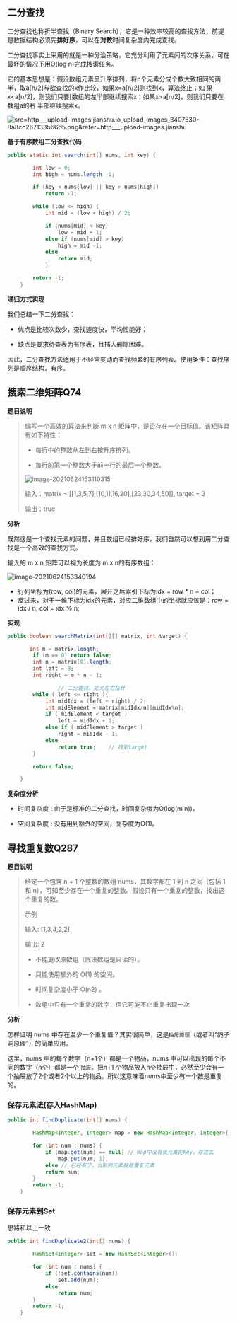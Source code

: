 ## 二分查找

二分查找也称折半查找（Binary Search），它是一种效率较高的查找方法，前提是数据结构必须先**排好序**，可以在**对数**时间复杂度内完成查找。

二分查找事实上采用的就是一种分治策略，它充分利用了元素间的次序关系，可在最坏的情况下用O(log n)完成搜索任务。

它的基本思想是：假设数组元素呈升序排列，将n个元素分成个数大致相同的两半，取a[n/2]与欲查找的x作比较，如果x=a[n/2]则找到x，算法终止；如 果x<a[n/2]，则我们只要[数组的左半部继续搜索x；如果x>a[n/2]，则我们只要在数组a的右 半部继续搜索x。

![src=http___upload-images.jianshu.io_upload_images_3407530-8a8cc267133b66d5.png&refer=http___upload-images.jianshu](https://gitee.com/joeyooa/data-images/raw/master/note/2021/src=http___upload-images.jianshu.io_upload_images_3407530-8a8cc267133b66d5.png&refer=http___upload-images.jianshu.jpeg)

**基于有序数组二分查找代码**

```java
public static int search(int[] nums, int key) {

        int low = 0;
        int high = nums.length -1;

        if (key < nums[low] || key > nums[high])
            return -1;

        while (low <= high) {
            int mid = (low + high) / 2;

            if (nums[mid] < key)
                low = mid + 1;
            else if (nums[mid] > key)
                high = mid -1;
            else
                return mid;
            }

        return -1;
    }
```

**递归方式实现**

我们总结一下二分查找：

- 优点是比较次数少，查找速度快，平均性能好；

- 缺点是要求待查表为有序表，且插入删除困难。

因此，二分查找方法适用于不经常变动而查找频繁的有序列表。使用条件：查找序列是顺序结构，有序。

## 搜索二维矩阵Q74

**题目说明**

>编写一个高效的算法来判断 m x n 矩阵中，是否存在一个目标值。该矩阵具有如下特性：
>
>- 每行中的整数从左到右按升序排列。
>
>- 每行的第一个整数大于前一行的最后一个整数。
>
>![image-20210624153110315](https://gitee.com/joeyooa/data-images/raw/master/note/2021/image-20210624153110315.png)
>
>输入：matrix = [[1,3,5,7],[10,11,16,20],[23,30,34,50]], target = 3
>
>输出：true

**分析**

既然这是一个查找元素的问题，并且数组已经排好序，我们自然可以想到用二分查找是一个高效的查找方式。

输入的 m x n 矩阵可以视为长度为 m x n的有序数组：

![image-20210624153340194](https://gitee.com/joeyooa/data-images/raw/master/note/2021/image-20210624153340194.png)

- 行列坐标为(row, col)的元素，展开之后索引下标为idx = row * n + col；
- 反过来，对于一维下标为idx的元素，对应二维数组中的坐标就应该是：row = idx / n;  col = idx % n;

**实现**

```java
public boolean searchMatrix(int[][] matrix, int target) {

       int m = matrix.length;
        if (m == 0) return false; 
        int n = matrix[0].length;
        int left = 0;
        int right = m * n - 1;

				// 二分查找，定义左右指针
        while ( left <= right ){
            int midIdx = (left + right) / 2;   
            int midElement = matrix[midIdx/n][midIdx%n];
            if ( midElement < target )
                left = midIdx + 1; 
            else if ( midElement > target )
                right = midIdx - 1; 
            else
                return true;    // 找到target
        }

        return false;

    }
```

**复杂度分析**

- 时间复杂度 : 由于是标准的二分查找，时间复杂度为O(log(m n))。

- 空间复杂度 : 没有用到额外的空间，复杂度为O(1)。

## 寻找重复数Q287

**题目说明**

> 给定一个包含 n + 1 个整数的数组 nums，其数字都在 1 到 n 之间（包括 1 和 n），可知至少存在一个重复的整数。假设只有一个重复的整数，找出这个重复的数。
>
> 示例
>
> 输入: [1,3,4,2,2]
>
> 输出: 2
>
> - 不能更改原数组（假设数组是只读的）。
>
> - 只能使用额外的 O(1) 的空间。
>
> - 时间复杂度小于 O(n2) 。
>
> - 数组中只有一个重复的数字，但它可能不止重复出现一次

**分析**

怎样证明 nums 中存在至少一个重复值？其实很简单，这是`抽屉原理`（或者叫“鸽子洞原理”）的简单应用。

这里，nums 中的每个数字（n+1个）都是一个物品，nums 中可以出现的每个不同的数字（n个）都是一个 `抽屉`。把n+1 个物品放入n个抽屉中，必然至少会有一个抽屉放了2个或者2个以上的物品。所以这意味着nums中至少有一个数是重复的。

### 保存元素法(存入HashMap)

```java
public int findDuplicate(int[] nums) {

        HashMap<Integer, Integer> map = new HashMap<Integer, Integer>();

        for (int num : nums) {
            if (map.get(num) == null) // map中没有该元素的key，存进去
                map.put(num, 1);
            else // 已经有了，当前的元素就是重复元素
            return num;
        }
        return -1;
    }
```

### 保存元素到Set

思路和以上一致

```java
public int findDuplicate2(int[] nums) {

        HashSet<Integer> set = new HashSet<Integer>();

        for (int num : nums) {
            if (!set.contains(num))
                set.add(num);
            else
                return num;
        }
        return -1;
    }
```

